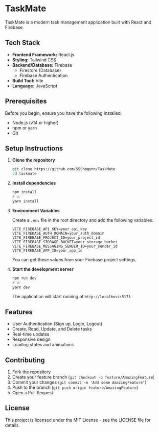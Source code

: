 # TaskMate

TaskMate is a modern task management application built with React and Firebase.

## Tech Stack

- **Frontend Framework:** React.js
- **Styling:** Tailwind CSS
- **Backend/Database:** Firebase
  - Firestore (Database)
  - Firebase Authentication
- **Build Tool:** Vite
- **Language:** JavaScript

## Prerequisites

Before you begin, ensure you have the following installed:
- Node.js (v14 or higher)
- npm or yarn
- Git

## Setup Instructions

1. **Clone the repository**
   ```bash
   git clone https://github.com/SSShogunn/TaskMate
   cd taskmate
   ```

2. **Install dependencies**
   ```bash
   npm install
   # or
   yarn install
   ```

3. **Environment Variables**
   
   Create a `.env` file in the root directory and add the following variables:
   ```env
   VITE_FIREBASE_API_KEY=your_api_key
   VITE_FIREBASE_AUTH_DOMAIN=your_auth_domain
   VITE_FIREBASE_PROJECT_ID=your_project_id
   VITE_FIREBASE_STORAGE_BUCKET=your_storage_bucket
   VITE_FIREBASE_MESSAGING_SENDER_ID=your_sender_id
   VITE_FIREBASE_APP_ID=your_app_id
   ```
   
   You can get these values from your Firebase project settings.

4. **Start the development server**
   ```bash
   npm run dev
   # or
   yarn dev
   ```

   The application will start running at `http://localhost:5173`

## Features

- User Authentication (Sign up, Login, Logout)
- Create, Read, Update, and Delete tasks
- Real-time updates
- Responsive design
- Loading states and animations

## Contributing

1. Fork the repository
2. Create your feature branch (`git checkout -b feature/AmazingFeature`)
3. Commit your changes (`git commit -m 'Add some AmazingFeature'`)
4. Push to the branch (`git push origin feature/AmazingFeature`)
5. Open a Pull Request

## License

This project is licensed under the MIT License - see the LICENSE file for details.
